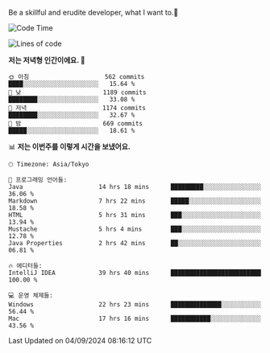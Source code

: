 Be a skillful and erudite developer, what I want to.👶

<!--START_SECTION:waka-->
![Code Time](http://img.shields.io/badge/Code%20Time-1%2C239%20hrs%2037%20mins-blue)

![Lines of code](https://img.shields.io/badge/%EC%A0%80%EB%8A%94%20%EC%97%AC%ED%83%9C%EA%B9%8C%EC%A7%80%20-2.7%20million%20%EC%A4%84%EC%9D%98%20%EC%BD%94%EB%93%9C%EB%A5%BC%20%EC%9E%91%EC%84%B1%ED%96%88%EC%96%B4%EC%9A%94.-blue)

**저는 저녁형 인간이에요. 🦉** 

```text
🌞 아침                     562 commits         ████░░░░░░░░░░░░░░░░░░░░░   15.64 % 
🌆 낮　                     1189 commits        ████████░░░░░░░░░░░░░░░░░   33.08 % 
🌃 저녁                     1174 commits        ████████░░░░░░░░░░░░░░░░░   32.67 % 
🌙 밤　                     669 commits         █████░░░░░░░░░░░░░░░░░░░░   18.61 % 
```


📊 **저는 이번주를 이렇게 시간을 보냈어요.** 

```text
🕑︎ Timezone: Asia/Tokyo

💬 프로그래밍 언어들: 
Java                     14 hrs 18 mins      █████████░░░░░░░░░░░░░░░░   36.06 % 
Markdown                 7 hrs 22 mins       █████░░░░░░░░░░░░░░░░░░░░   18.58 % 
HTML                     5 hrs 31 mins       ███░░░░░░░░░░░░░░░░░░░░░░   13.94 % 
Mustache                 5 hrs 4 mins        ███░░░░░░░░░░░░░░░░░░░░░░   12.78 % 
Java Properties          2 hrs 42 mins       ██░░░░░░░░░░░░░░░░░░░░░░░   06.81 % 

🔥 에디터들: 
IntelliJ IDEA            39 hrs 40 mins      █████████████████████████   100.00 % 

💻 운영 체제들: 
Windows                  22 hrs 23 mins      ██████████████░░░░░░░░░░░   56.44 % 
Mac                      17 hrs 16 mins      ███████████░░░░░░░░░░░░░░   43.56 % 
```


 Last Updated on 04/09/2024 08:16:12 UTC
<!--END_SECTION:waka-->
